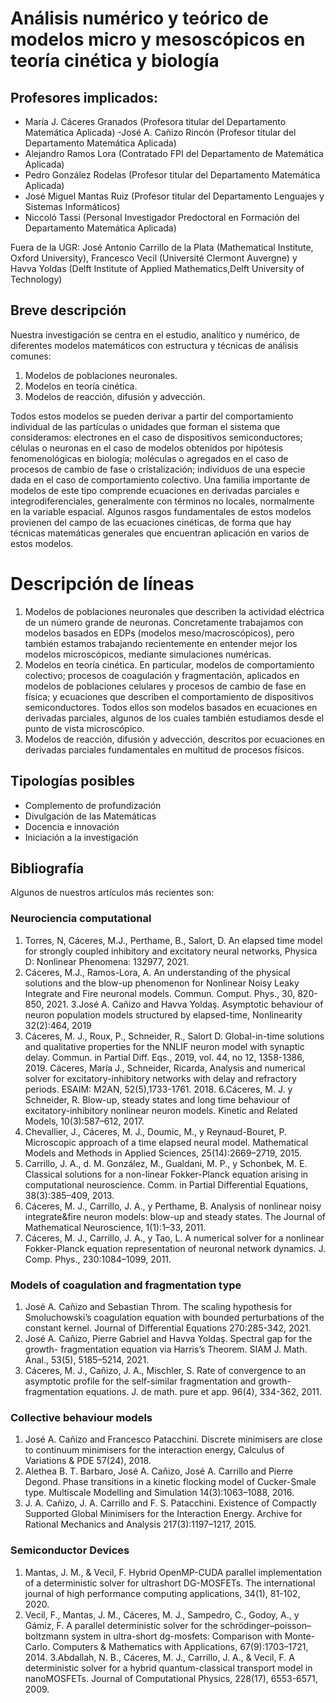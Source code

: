 # Análisis numérico y teórico de modelos micro y mesoscópicos en teoría cinética y biología

## Profesores implicados:

- María J. Cáceres Granados (Profesora titular del Departamento Matemática Aplicada)
-José A. Cañizo Rincón (Profesor titular del Departamento Matemática Aplicada)
- Alejandro Ramos Lora (Contratado FPI del Departamento de Matemática Aplicada)
- Pedro González Rodelas (Profesor titular del Departamento Matemática Aplicada)
- José Miguel Mantas Ruiz (Profesor titular del Departamento  Lenguajes y Sistemas Informáticos)
- Niccoló Tassi (Personal Investigador Predoctoral en Formación del Departamento Matemática Aplicada)

Fuera de la UGR: José Antonio Carrillo de la Plata (Mathematical Institute, Oxford University), Francesco Vecil (Université Clermont Auvergne) y Havva Yoldas (Delft Institute of Applied Mathematics,Delft University of Technology)

 
## Breve descripción

Nuestra investigación se centra en el estudio, analítico y numérico, de diferentes modelos matemáticos con estructura y técnicas de análisis comunes:

1. Modelos de poblaciones neuronales.
2. Modelos en teoría cinética.
3. Modelos de reacción, difusión y advección.

Todos estos modelos se pueden derivar a partir del comportamiento individual de las partículas o unidades que forman el sistema que consideramos: electrones en el caso de dispositivos semiconductores; células o neuronas en el caso de modelos obtenidos por hipótesis fenomenológicas en biología; moléculas o agregados en el caso de procesos de cambio de fase o cristalización; individuos de una especie dada en el caso de comportamiento colectivo. Una familia importante de modelos de este tipo comprende ecuaciones en derivadas parciales e integrodiferenciales, generalmente con términos no locales, normalmente en la variable espacial. Algunos rasgos fundamentales de estos modelos provienen del campo de las ecuaciones cinéticas, de forma que hay técnicas matemáticas generales que encuentran aplicación en varios de estos modelos.


# Descripción de líneas

1. Modelos de poblaciones neuronales que describen la actividad eléctrica de un número grande de neuronas. Concretamente trabajamos con modelos basados en EDPs (modelos meso/macroscópicos), pero también estamos trabajando recientemente en entender mejor los modelos microscópicos, mediante simulaciones numéricas.
2. Modelos en teoría cinética. En particular, modelos de comportamiento colectivo; procesos de coagulación y fragmentación, aplicados en modelos de poblaciones celulares y procesos de cambio de fase en física; y ecuaciones que describen el comportamiento de dispositivos semiconductores. Todos ellos son modelos basados en ecuaciones en derivadas parciales, algunos de los cuales también estudiamos desde el punto de vista microscópico.
3. Modelos de reacción, difusión y advección, descritos por ecuaciones en derivadas parciales fundamentales en multitud de procesos físicos.


## Tipologías posibles


- Complemento de profundización
- Divulgación de las Matemáticas
- Docencia e innovación
- Iniciación a la investigación


## Bibliografía

Algunos de nuestros artículos más recientes son:

### Neurociencia computational

1. Torres, N, Cáceres, M.J., Perthame, B., Salort, D. An elapsed time model for
strongly coupled inhibitory and excitatory neural networks, Physica D:
Nonlinear Phenomena: 132977, 2021.
2. Cáceres, M.J., Ramos-Lora, A. An understanding of the physical solutions
and the blow-up phenomenon for Nonlinear Noisy Leaky Integrate and Fire
neuronal models. Commun. Comput. Phys., 30, 820-850, 2021.
3.José A. Cañizo and Havva Yoldaş. Asymptotic behaviour of neuron population
models structured by elapsed-time, Nonlinearity 32(2):464, 2019
4. Cáceres, M. J., Roux, P., Schneider, R., Salort D. Global-in-time solutions and
qualitative properties for the NNLIF neuron model with synaptic delay.
Commun. in Partial Diff. Eqs., 2019, vol. 44, no 12, 1358-1386, 2019.
 Cáceres, María J., Schneider, Ricarda, Analysis and numerical solver for
excitatory-inhibitory networks with delay and refractory periods. ESAIM:
M2AN, 52(5),1733-1761. 2018.
6.Cáceres, M. J. y Schneider, R. Blow-up, steady states and long time behaviour
of excitatory-inhibitory nonlinear neuron models. Kinetic and Related Models,
10(3):587–612, 2017.
7. Chevallier, J., Cáceres, M. J., Doumic, M., y Reynaud-Bouret, P. Microscopic
approach of a time elapsed neural model. Mathematical Models and Methods in
Applied Sciences, 25(14):2669–2719, 2015.
8. Carrillo, J. A., d. M. González, M., Gualdani, M. P., y Schonbek, M. E. Classical
solutions for a non-linear Fokker-Planck equation arising in computational
neuroscience. Comm. in Partial Differential Equations, 38(3):385–409, 2013.
9. Cáceres, M. J., Carrillo, J. A., y Perthame, B. Analysis of nonlinear noisy
integrate&fire neuron models: blow-up and steady states. The Journal of
Mathematical Neuroscience, 1(1):1–33, 2011.
10. Cáceres, M. J., Carrillo, J. A., y Tao, L. A numerical solver for a nonlinear
Fokker-Planck equation representation of neuronal network dynamics. J.
Comp. Phys., 230:1084–1099, 2011.

### Models of coagulation and fragmentation type

1. José A. Cañizo and Sebastian Throm. The scaling hypothesis for
Smoluchowski’s coagulation equation with bounded perturbations of the
constant kernel. Journal of Differential Equations 270:285-342, 2021.
2. José A. Cañizo, Pierre Gabriel and Havva Yoldaş. Spectral gap for the growth-
fragmentation equation via Harris’s Theorem. SIAM J. Math. Anal., 53(5),
5185–5214, 2021.
3. Cáceres, M. J., Cañizo, J. A., Mischler, S. Rate of convergence to an asymptotic
profile
 for the self-similar fragmentation and growth-fragmentation
equations. J. de math. pure et app. 96(4), 334-362, 2011.

###  Collective behaviour models
1. José A. Cañizo and Francesco Patacchini. Discrete minimisers are close to
continuum minimisers for the interaction energy, Calculus of Variations & PDE
57(24), 2018.
2. Alethea B. T. Barbaro, José A. Cañizo, José A. Carrillo and Pierre Degond. Phase
transitions in a kinetic flocking model of Cucker-Smale type. Multiscale
Modelling and Simulation 14(3):1063–1088, 2016.
3. J. A. Cañizo, J. A. Carrillo and F. S. Patacchini. Existence of Compactly
Supported Global Minimisers for the Interaction Energy. Archive for Rational
Mechanics and Analysis 217(3):1197–1217, 2015.

### Semiconductor Devices

1. Mantas, J. M., & Vecil, F. Hybrid OpenMP-CUDA parallel implementation of a
deterministic solver for ultrashort DG-MOSFETs. The international journal of
high performance computing applications, 34(1), 81-102, 2020.
2. Vecil, F., Mantas, J. M., Cáceres, M. J., Sampedro, C., Godoy, A., y Gámiz, F. A
parallel deterministic solver for the schrödinger–poisson–boltzmann system
in ultra-short dg-mosfets: Comparison with Monte-Carlo. Computers &
Mathematics with Applications, 67(9):1703–1721, 2014.
3.Abdallah, N. B., Cáceres, M. J., Carrillo, J. A., & Vecil, F. A deterministic solver
for a hybrid quantum-classical transport model in nanoMOSFETs. Journal of
Computational Physics, 228(17), 6553-6571, 2009.
